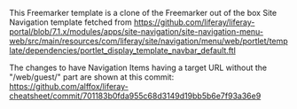 This Freemarker template is a clone of the Freemarker out of the box Site Navigation template fetched from https://github.com/liferay/liferay-portal/blob/7.1.x/modules/apps/site-navigation/site-navigation-menu-web/src/main/resources/com/liferay/site/navigation/menu/web/portlet/template/dependencies/portlet_display_template_navbar_default.ftl

The changes to have Navigation Items having a target URL without the "/web/guest/" part are shown at this commit: https://github.com/alffox/liferay-cheatsheet/commit/701183b0fda955c68d3149d19bb5b6e7f93a36e9